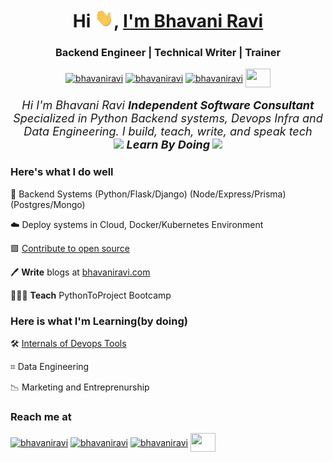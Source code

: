 <h1 align="center">Hi <img src="https://raw.githubusercontent.com/ABSphreak/ABSphreak/master/gifs/Hi.gif" width="30px" height="30px">, <a href="https://bhavaniravi.com"> I'm Bhavani Ravi </a></h1>
<h3 align="center">Backend Engineer | Technical Writer | Trainer </h3>
<p align="center">
<a href="https://www.linkedin.com/in/bhavanir/" target="blank"><img align="center" src="https://cdn.jsdelivr.net/npm/simple-icons@3.0.1/icons/linkedin.svg" alt="bhavaniravi" height="30" width="40" /></a>
<a href="https://twitter.com/BhavaniRavi_" target="blank"><img align="center" src="https://cdn.jsdelivr.net/npm/simple-icons@3.0.1/icons/twitter.svg" alt="bhavaniravi" height="30" width="40" /></a>
  <a href="https://bhavaniravi.com" target="blank"><img align="center" src="https://img.icons8.com/pastel-glyph/344/hyperlink--v2.png 2x" alt="bhavaniravi" height="30" width="40" /></a>
 <a href = "mailto: bhavanicodes@gmail.com"><img align="center" src="https://simpleicons.org/icons/gmail.svg" height="30" width="40" /></a>
</p>
</p>



<p align="center" style="font-size:18px;">
  <em>
    Hi I'm Bhavani Ravi <b>Independent Software Consultant</b> Specialized in Python Backend systems, Devops Infra and Data Engineering.
    I build, teach, write, and speak tech
  </em> 
  <br>
  <img src="https://media.giphy.com/media/VgCDAzcKvsR6OM0uWg/giphy.gif" width="10" /> <b><i>Learn By Doing </i></b> <img src="https://media.giphy.com/media/7j2hfyeVcDtf2/giphy.gif" width="30" />
</p>

  
### Here's what I do well

🐍 Backend Systems (Python/Flask/Django) (Node/Express/Prisma) (Postgres/Mongo)

☁️ Deploy systems in Cloud, Docker/Kubernetes Environment

🟩 [Contribute to open source](https://bhavaniravi.com/projects/)

🖊 **Write** blogs at [bhavaniravi.com](https://bhavaniravi.com/blog)

👩🏻‍🏫 **Teach** PythonToProject Bootcamp

### Here is what I'm Learning(by doing)

🛠 [Internals of Devops Tools](https://www.getrevue.co/profile/bhavaniravi)

⌗ Data Engineering

📉 Marketing and Entreprenurship

### Reach me at 


<a href="https://www.linkedin.com/in/bhavanir/" target="blank"><img align="center" src="https://cdn.jsdelivr.net/npm/simple-icons@3.0.1/icons/linkedin.svg" alt="bhavaniravi" height="30" width="40" /></a>
<a href="https://twitter.com/BhavaniRavi_" target="blank"><img align="center" src="https://cdn.jsdelivr.net/npm/simple-icons@3.0.1/icons/twitter.svg" alt="bhavaniravi" height="30" width="40" /></a>
  <a href="https://bhavaniravi.com" target="blank"><img align="center" src="https://img.icons8.com/pastel-glyph/344/hyperlink--v2.png 2x" alt="bhavaniravi" height="30" width="40" /></a>
 <a href = "mailto: bhavanicodes@gmail.com"><img align="center" src="https://simpleicons.org/icons/gmail.svg" height="30" width="40" /></a>
</p>
</p>
